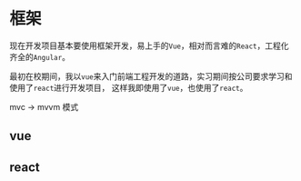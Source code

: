 # 框架

现在开发项目基本要使用框架开发，易上手的`Vue`，相对而言难的`React`，工程化齐全的`Angular`。

最初在校期间，我以`vue`来入门前端工程开发的道路，实习期间按公司要求学习和使用了`react`进行开发项目，
这样我即使用了`vue`，也使用了`react`。

mvc -> mvvm 模式

## vue

## react

